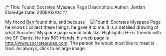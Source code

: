 /*
Title: Found: Socrates Myspace Page
Description:
Author: Jordan Eldredge
Date: 2008/03/04
*/

<a href="http://blog.classicalcode.com/wp-content/uploads/2008/02/photo-0009.jpg" title="Found: Socrates Myspace Page"><img src="http://blog.classicalcode.com/wp-content/uploads/2008/02/photo-0009.thumbnail.jpg" alt="Found: Socrates Myspace Page" align="right" hspace="5" /></a>My friend <a href="http://www.thesublimelight.com">Ben</a> found this, and because he knows I collect these things, he gave it to me. It is a detailed drawing of what Socrates' Myspace page would look like. Highlights: He is friends with the SF Giants. He has 583 friends, his web page is <a href="http://www.socratesrules.com">http://www.socratesrules.com</a>. The person he would most like to meet is God. As always, click to enlarge image.